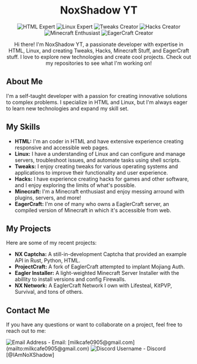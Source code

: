 <h1 align="center">NoxShadow YT</h1>

<p align="center">
  <img src="https://img.shields.io/badge/HTML-Expert-orange" alt="HTML Expert">
  <img src="https://img.shields.io/badge/Linux-Expert-blue" alt="Linux Expert">
  <img src="https://img.shields.io/badge/Tweaks-Creator-green" alt="Tweaks Creator">
  <img src="https://img.shields.io/badge/Hacks-Creator-red" alt="Hacks Creator">
  <img src="https://img.shields.io/badge/Minecraft-Enthusiast-yellow" alt="Minecraft Enthusiast">
  <img src="https://img.shields.io/badge/EagerCraft-Creator-brightgreen" alt="EagerCraft Creator">
</p>

<p align="center">
  Hi there! I'm NoxShadow YT, a passionate developer with expertise in HTML, Linux, and creating Tweaks, Hacks, Minecraft Stuff, and EagerCraft stuff. I love to explore new technologies and create cool projects. Check out my repositories to see what I'm working on!
</p>

## About Me

I'm a self-taught developer with a passion for creating innovative solutions to complex problems. I specialize in HTML and Linux, but I'm always eager to learn new technologies and expand my skill set.

## My Skills

- **HTML:** I'm an coder in HTML and have extensive experience creating responsive and accessible web pages.
- **Linux:** I have a understanding of Linux and can configure and manage servers, troubleshoot issues, and automate tasks using shell scripts.
- **Tweaks:** I enjoy creating tweaks for various operating systems and applications to improve their functionality and user experience.
- **Hacks:** I have experience creating hacks for games and other software, and I enjoy exploring the limits of what's possible.
- **Minecraft:** I'm a Minecraft enthusiast and enjoy messing arround with plugins, servers, and more!
- **EagerCraft:** I'm one of many who owns a EaglerCraft server, an compiled version of Minecraft in which it's accessible from web.

## My Projects

Here are some of my recent projects:

- **NX Captcha:** A still-in-development Captcha that provided an example API in Rust, Python, HTML.
- **ProjectCraft:** A fork of EaglerCraft attempted to implant Mojiang Auth.
- **Eagler Installer:** A light-weighted Minecraft Server Installer with the abillity to install versions and config Firewalls.
- **NX Network:** A EaglerCraft Network I own with Lifesteal, KitPVP, Survival, and tons of others.

## Contact Me

If you have any questions or want to collaborate on a project, feel free to reach out to me:

<img src="https://img.shields.io/badge/Email-Address-brightgreen" alt="Email Address">
- Email: [milkcafe0905@gmail.com](mailto:milkcafe0905@gmail.com)
<img src="https://img.shields.io/badge/Discord-User-brightblue" alt="Discord Username">
- Discord [@IAmNoXShadow]
